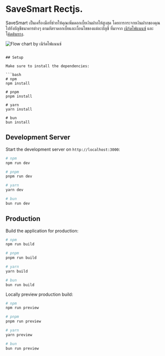 # SaveSmart Rectjs.

SaveSmart เป็นเครื่องมือที่ช่วยให้คุณเพิ่มดอกเบี้ยเงินฝากให้สูงสุด โดยการกระจายเงินฝากของคุณไปยังบัญชีธนาคารต่างๆ ตามอัตราดอกเบี้ยและเงื่อนไขของแต่ละบัญชี ที่มาจาก [เนิร์ดไฟแนนซ์](https://www.facebook.com/photo/?fbid=122135196230270713&set=a.122105441570270713) และ โ[ค้ดต้นทาง](https://github.com/itoon/save-smart).

![Flow chart by เนิร์ดไฟแนนซ์](https://github.com/itoon/save-smart/raw/main/public/other/flowchart.jpg)

```

## Setup

Make sure to install the dependencies:

```bash
# npm
npm install

# pnpm
pnpm install

# yarn
yarn install

# bun
bun install
```

## Development Server

Start the development server on `http://localhost:3000`:

```bash
# npm
npm run dev

# pnpm
pnpm run dev

# yarn
yarn dev

# bun
bun run dev
```

## Production

Build the application for production:

```bash
# npm
npm run build

# pnpm
pnpm run build

# yarn
yarn build

# bun
bun run build
```

Locally preview production build:

```bash
# npm
npm run preview

# pnpm
pnpm run preview

# yarn
yarn preview

# bun
bun run preview
```
